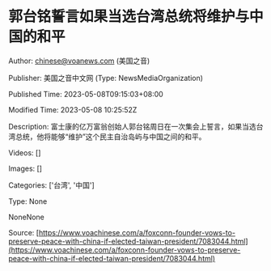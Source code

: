 # 郭台铭誓言如果当选台湾总统将维护与中国的和平

Author: chinese@voanews.com (美国之音)

Publisher: 美国之音中文网 (Type: NewsMediaOrganization)

Published Time: 2023-05-08T09:15:03+08:00

Modified Time: 2023-05-08 10:25:52Z

Description: 富士康的亿万富翁创始人郭台铭周日在一次集会上誓言，如果当选台湾总统，他将能够“维护”这个民主自治岛屿与中国之间的和平。

Videos: []

Images: []

Categories: ['台湾', '中国']

Type: None

<!--METADATA-->

NoneNone

Source: [https://www.voachinese.com/a/foxconn-founder-vows-to-preserve-peace-with-china-if-elected-taiwan-president/7083044.html](https://www.voachinese.com/a/foxconn-founder-vows-to-preserve-peace-with-china-if-elected-taiwan-president/7083044.html)